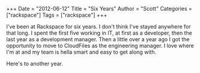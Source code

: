 +++
Date = "2012-06-12"
Title = "Six Years"
Author = "Scott"
Categories = ["rackspace"]
Tags = ["rackspace"]
+++

I've been at Rackspace for six years.  I don't think I've stayed anywhere for that long.  I spent the first five working in IT, at first as a developer, then the last year as a development manager.  Then a little over a year ago I got the opportunity to move to CloudFiles as the engineering manager.  I love where I'm at and my team is hella smart and easy to get along with.  

Here's to another year.
